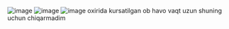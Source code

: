 ![image](https://user-images.githubusercontent.com/113756535/217333914-5784f592-11b4-4010-af30-d82386279889.png)
![image](https://user-images.githubusercontent.com/113756535/217333942-bc495e3f-1792-49cb-ae8b-06f098eb45a2.png)
![image](https://user-images.githubusercontent.com/113756535/217334114-b83597a0-f907-469d-ac14-7e40b539ac5d.png)
oxirida kursatilgan ob havo vaqt uzun shuning uchun chiqarmadim
